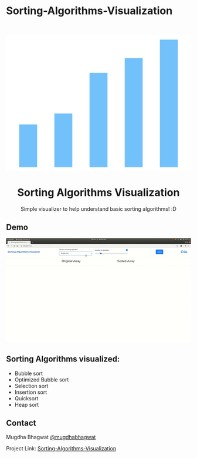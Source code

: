 # Sorting-Algorithms-Visualization
<br />
<p align="center">
  <a href="https://github.com/bhagwatmugdha/Sorting-Algorithms-Visualization">
    <img src="sortingAlgorithmsVisualizerFavicon.png" alt="Logo">
  </a>

  <h1 align="center">Sorting Algorithms Visualization</h1>

  <p align="center">
    Simple visualizer to help understand basic sorting algorithms! :D
    <br />
  </p>
</p>

## Demo
<p align="center">
<img width=900px src="demo.gif" alt="demo">
<p>
  
## Sorting Algorithms visualized:
* Bubble sort
* Optimized Bubble sort
* Selection sort
* Insertion sort
* Quicksort
* Heap sort

<!-- CONTACT -->
## Contact

Mugdha Bhagwat
[@mugdhabhagwat](https://www.linkedin.com/in/mugdhabhagwat/)

Project Link: [Sorting-Algorithms-Visualization](https://github.com/bhagwatmugdha/Sorting-Algorithms-Visualization)
